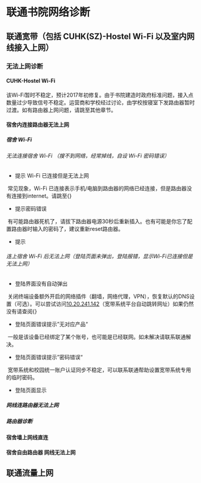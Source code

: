 # 联通书院网络诊断
## 联通宽带（包括 CUHK(SZ)-Hostel Wi-Fi 以及室内网线接入上网）
### 无法上网诊断
#### CUHK-Hostel Wi-Fi
该Wi-Fi暂时不稳定，预计2017年初修复。由于书院建造时政府标准问题，接入点数量过少导致信号不稳定。运营商和学校经过讨论，由学校按寝室下发路由器暂时过渡。如有路由器上网问题，请跳至其他章节。
#### 宿舍内连接路由器无法上网
##### 宿舍 Wi-Fi
###### 无法连接宿舍 Wi-Fi （搜不到网络，经常掉线，自设 Wi-Fi 密码错误）

* 提示 Wi-Fi 已连接但是无法上网

  常见现象，Wi-Fi 已连接表示手机/电脑到路由器的网络已经连接，但是路由器没有连接到internet。请跳至{}
* 提示密码错误

  有可能路由器死机了，请拔下路由器电源30秒后重新插入。也有可能是你忘了配置路由器时输入的密码了，建议重新reset路由器。
* 提示

###### 连上宿舍 Wi-Fi 后无法上网（登陆页面未弹出，登陆报错，显示Wi-Fi已连接但是无法上网）

* 登陆界面没有自动弹出

  关闭终端设备额外开启的网络插件（翻墙，网络代理，VPN），恢复默认的DNS设置（可选）。可以尝试访问[10.20.241.142](http://10.20.241.142/)（宽带系统平台自动跳转网址）如果仍然没有请查阅{}
  
* 登陆页面错误提示”无对应产品“

  一般是该设备已经绑定了某个账号，也可能是已经联网。如未解决请联系联通解决。
  
* 登陆页面错误提示”密码错误“

  宽带系统和校园统一账户认证同步不稳定，可以联系联通帮助设置宽带系统专用的临时密码。
  
* 登陆页面显示
  
##### 网线连路由器无法上网
##### 路由器诊断
#### 宿舍墙上网线直连
#### 宿舍自由路由器 网线无法上网
## 联通流量上网
### 
